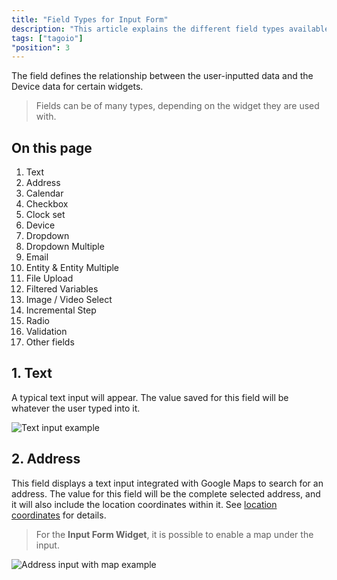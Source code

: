 ```yaml
---
title: "Field Types for Input Form"
description: "This article explains the different field types available for the Input Form widget in TagoIO, describing how each field behaves and what value it produces. It covers examples for Text and Address field types shown in the screenshot."
tags: ["tagoio"]
"position": 3
---
```

The field defines the relationship between the user-inputted data and the Device data for certain widgets.

> Fields can be of many types, depending on the widget they are used with.

## On this page
1. Text  
2. Address  
3. Calendar  
4. Checkbox  
5. Clock set  
6. Device  
7. Dropdown  
8. Dropdown Multiple  
9. Email  
10. Entity & Entity Multiple  
11. File Upload  
12. Filtered Variables  
13. Image / Video Select  
14. Incremental Step  
15. Radio  
16. Validation  
17. Other fields  

## 1. Text
A typical text input will appear. The value saved for this field will be whatever the user typed into it.

![Text input example](/docs_imagem/tagoio/field-types-for-input-form-2.gif)

## 2. Address
This field displays a text input integrated with Google Maps to search for an address. The value for this field will be the complete selected address, and it will also include the location coordinates within it. See [location coordinates](data-management/data-manipulation#location) for details.

> For the **Input Form Widget**, it is possible to enable a map under the input.

![Address input with map example](/docs_imagem/tagoio/field-types-for-input-form-2.gif)